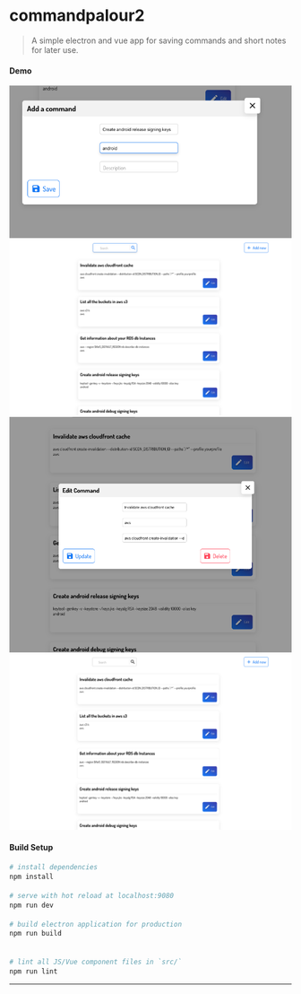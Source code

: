# commandpalour2
> A simple electron and vue app for saving commands and short notes for later use.

#### Demo

![add](images/1.png)
![edit](images/2.png)
![view](images/3.png)
![view](images/4.png)

#### Build Setup

``` bash
# install dependencies
npm install

# serve with hot reload at localhost:9080
npm run dev

# build electron application for production
npm run build


# lint all JS/Vue component files in `src/`
npm run lint

```

---
